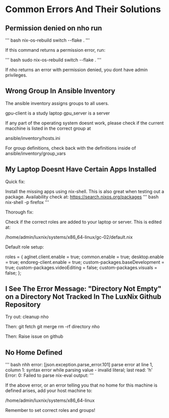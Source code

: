 # Common Errors And Their Solutions

## Permission denied on nho run

'''
bash
nix-os-rebuild switch --flake .
'''

If this command returns a permission error,
run:

'''
bash
sudo nix-os-rebuild switch --flake .
'''

If nho returns an error with permission denied, you dont have admin privileges.

## Wrong Group In Ansible Inventory

The ansible inventory assigns groups to all users.

gpu-client is a study laptop
gpu_server is a server

If any part of the operating system doesnt work, please check if the current macchine is listed in the correct group at 

ansible/inventory/hosts.ini

For group definitions, check back with the definitions inside of ansible/inventory/group_vars

## My Laptop Doesnt Have Certain Apps Installed

Quick fix:

Install the missing apps using nix-shell. This is also great when testing out a package. Availability check at: https://search.nixos.org/packages
'''
bash
nix-shell -p firefox
'''

Thorough fix:

Check if the correct roles are added to your laptop or server. This is edited at:

/home/admin/luxnix/systems/x86_64-linux/gc-02/default.nix

Default role setup:

  roles = { 
    aglnet.client.enable = true;
    common.enable = true;
    desktop.enable = true;
    endoreg-client.enable = true;
    custom-packages.baseDevelopment = true;
    custom-packages.videoEditing = false;
    custom-packages.visuals = false;
    };

## I See The Error Message: "Directory Not Empty" on a Directory Not Tracked In The LuxNix Github Repository

Try out:
cleanup
nho

Then:
git fetch
git merge
rm -rf directory
nho

Then:
Raise issue on github

## No Home Defined
'''
bash
nhh 
error: [json.exception.parse_error.101] parse error at line 1, column 1: syntax error while parsing value - invalid literal; last read: 'h'
Error: 
   0: Failed to parse nix-eval output: 
'''

If the above error, or an error telling you that no home for this machine is defined arises, add your host machine to:

/home/admin/luxnix/systems/x86_64-linux

Remember to set correct roles and groups!





